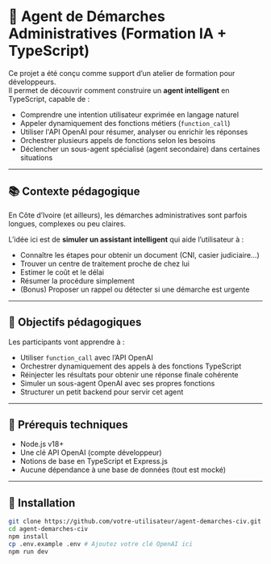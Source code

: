 # 🤖 Agent de Démarches Administratives (Formation IA + TypeScript)

Ce projet a été conçu comme support d’un atelier de formation pour développeurs.  
Il permet de découvrir comment construire un **agent intelligent** en TypeScript, capable de :

- Comprendre une intention utilisateur exprimée en langage naturel
- Appeler dynamiquement des fonctions métiers (`function_call`)
- Utiliser l'API OpenAI pour résumer, analyser ou enrichir les réponses
- Orchestrer plusieurs appels de fonctions selon les besoins
- Déclencher un sous-agent spécialisé (agent secondaire) dans certaines situations

---

## 📚 Contexte pédagogique

En Côte d’Ivoire (et ailleurs), les démarches administratives sont parfois longues, complexes ou peu claires.

L’idée ici est de **simuler un assistant intelligent** qui aide l’utilisateur à :

- Connaître les étapes pour obtenir un document (CNI, casier judiciaire…)
- Trouver un centre de traitement proche de chez lui
- Estimer le coût et le délai
- Résumer la procédure simplement
- (Bonus) Proposer un rappel ou détecter si une démarche est urgente

---

## 🎯 Objectifs pédagogiques

Les participants vont apprendre à :

- Utiliser `function_call` avec l’API OpenAI
- Orchestrer dynamiquement des appels à des fonctions TypeScript
- Réinjecter les résultats pour obtenir une réponse finale cohérente
- Simuler un sous-agent OpenAI avec ses propres fonctions
- Structurer un petit backend pour servir cet agent

---

## 🧰 Prérequis techniques

- Node.js v18+
- Une clé API OpenAI (compte développeur)
- Notions de base en TypeScript et Express.js
- Aucune dépendance à une base de données (tout est mocké)

---

## 🚀 Installation

```bash
git clone https://github.com/votre-utilisateur/agent-demarches-civ.git
cd agent-demarches-civ
npm install
cp .env.example .env # Ajoutez votre clé OpenAI ici
npm run dev
